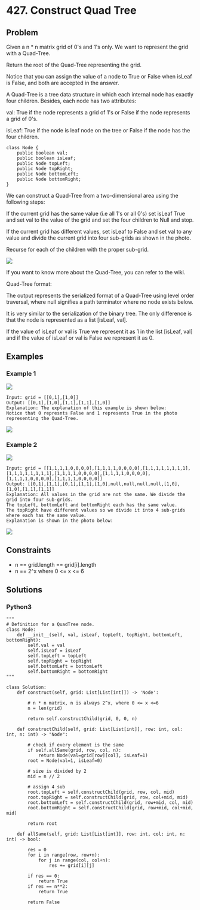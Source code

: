 # 427. Construct Quad Tree

## Problem

Given a n * n matrix grid of 0's and 1's only. We want to represent the grid with a Quad-Tree.

Return the root of the Quad-Tree representing the grid.

Notice that you can assign the value of a node to True or False when isLeaf is False, and both are accepted in the answer.

A Quad-Tree is a tree data structure in which each internal node has exactly four children. Besides, each node has two attributes:

val: True if the node represents a grid of 1's or False if the node represents a grid of 0's.  
  
isLeaf: True if the node is leaf node on the tree or False if the node has the four children.
 
```
class Node {
    public boolean val;
    public boolean isLeaf;
    public Node topLeft;
    public Node topRight;
    public Node bottomLeft;
    public Node bottomRight;
}
```

We can construct a Quad-Tree from a two-dimensional area using the following steps:

If the current grid has the same value (i.e all 1's or all 0's) set isLeaf True and set val to the value of the grid and set the four children to Null and stop.  
  
If the current grid has different values, set isLeaf to False and set val to any value and divide the current grid into four sub-grids as shown in the photo.  
  
Recurse for each of the children with the proper sub-grid.
  
![](https://assets.leetcode.com/uploads/2020/02/11/new_top.png)
    
If you want to know more about the Quad-Tree, you can refer to the wiki.

Quad-Tree format:

The output represents the serialized format of a Quad-Tree using level order traversal, where null signifies a path terminator where no node exists below.

It is very similar to the serialization of the binary tree. The only difference is that the node is represented as a list [isLeaf, val].

If the value of isLeaf or val is True we represent it as 1 in the list [isLeaf, val] and if the value of isLeaf or val is False we represent it as 0.
   
   
    
## Examples
    
### Example 1
    
![](https://assets.leetcode.com/uploads/2020/02/11/grid1.png)
    
```
Input: grid = [[0,1],[1,0]]
Output: [[0,1],[1,0],[1,1],[1,1],[1,0]]
Explanation: The explanation of this example is shown below:
Notice that 0 represnts False and 1 represents True in the photo representing the Quad-Tree.
```
![](https://assets.leetcode.com/uploads/2020/02/12/e1tree.png)

### Example 2

![](https://assets.leetcode.com/uploads/2020/02/12/e2mat.png)

```
Input: grid = [[1,1,1,1,0,0,0,0],[1,1,1,1,0,0,0,0],[1,1,1,1,1,1,1,1],[1,1,1,1,1,1,1,1],[1,1,1,1,0,0,0,0],[1,1,1,1,0,0,0,0],[1,1,1,1,0,0,0,0],[1,1,1,1,0,0,0,0]]
Output: [[0,1],[1,1],[0,1],[1,1],[1,0],null,null,null,null,[1,0],[1,0],[1,1],[1,1]]
Explanation: All values in the grid are not the same. We divide the grid into four sub-grids.
The topLeft, bottomLeft and bottomRight each has the same value.
The topRight have different values so we divide it into 4 sub-grids where each has the same value.
Explanation is shown in the photo below:
```

![](https://assets.leetcode.com/uploads/2020/02/12/e2tree.png)

## Constraints

* n == grid.length == grid[i].length
* n == 2^x where 0 <= x <= 6
    
## Solutions
    
### Python3

```
"""
# Definition for a QuadTree node.
class Node:
    def __init__(self, val, isLeaf, topLeft, topRight, bottomLeft, bottomRight):
        self.val = val
        self.isLeaf = isLeaf
        self.topLeft = topLeft
        self.topRight = topRight
        self.bottomLeft = bottomLeft
        self.bottomRight = bottomRight
"""

class Solution:
    def construct(self, grid: List[List[int]]) -> 'Node':
        
        # n * n matrix, n is always 2^x, where 0 <= x <=6
        n = len(grid)
    
        return self.constructChild(grid, 0, 0, n)

    def constructChild(self, grid: List[List[int]], row: int, col: int, n: int) -> "Node":
        
        # check if every element is the same
        if self.allSame(grid, row, col, n):
            return Node(val=grid[row][col], isLeaf=1)
        root = Node(val=1, isLeaf=0)
        
        # size is divided by 2
        mid = n // 2

        # assign 4 sub
        root.topLeft = self.constructChild(grid, row, col, mid)
        root.topRight = self.constructChild(grid, row, col+mid, mid)
        root.bottomLeft = self.constructChild(grid, row+mid, col, mid)
        root.bottomRight = self.constructChild(grid, row+mid, col+mid, mid)

        return root
    
    def allSame(self, grid: List[List[int]], row: int, col: int, n: int) -> bool:
        
        res = 0
        for i in range(row, row+n):
            for j in range(col, col+n):
                res += grid[i][j]
        
        if res == 0:
            return True
        if res == n**2:
            return True

        return False
```
